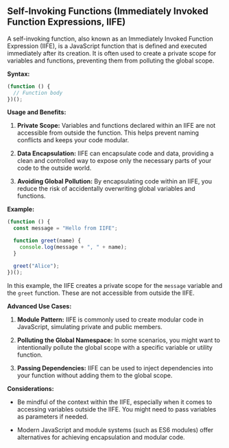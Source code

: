 ## Self-Invoking Functions (Immediately Invoked Function Expressions, IIFE)

A self-invoking function, also known as an Immediately Invoked Function Expression (IIFE), is a JavaScript function that is defined and executed immediately after its creation. It is often used to create a private scope for variables and functions, preventing them from polluting the global scope.

**Syntax:**

```javascript
(function () {
  // Function body
})();
```

**Usage and Benefits:**

1. **Private Scope:** Variables and functions declared within an IIFE are not accessible from outside the function. This helps prevent naming conflicts and keeps your code modular.

2. **Data Encapsulation:** IIFE can encapsulate code and data, providing a clean and controlled way to expose only the necessary parts of your code to the outside world.

3. **Avoiding Global Pollution:** By encapsulating code within an IIFE, you reduce the risk of accidentally overwriting global variables and functions.

**Example:**

```javascript
(function () {
  const message = "Hello from IIFE";

  function greet(name) {
    console.log(message + ", " + name);
  }

  greet("Alice");
})();
```

In this example, the IIFE creates a private scope for the `message` variable and the `greet` function. These are not accessible from outside the IIFE.

**Advanced Use Cases:**

1. **Module Pattern:** IIFE is commonly used to create modular code in JavaScript, simulating private and public members.

2. **Polluting the Global Namespace:** In some scenarios, you might want to intentionally pollute the global scope with a specific variable or utility function.

3. **Passing Dependencies:** IIFE can be used to inject dependencies into your function without adding them to the global scope.

**Considerations:**

- Be mindful of the context within the IIFE, especially when it comes to accessing variables outside the IIFE. You might need to pass variables as parameters if needed.

- Modern JavaScript and module systems (such as ES6 modules) offer alternatives for achieving encapsulation and modular code.
